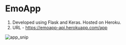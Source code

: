# EmoApp
1. Developed using Flask and Keras. Hosted on Heroku.
2. URL - https://emoapp-api.herokuapp.com/app

![app_snip](https://user-images.githubusercontent.com/19696867/109176096-77a03380-77ac-11eb-9197-3d66f09dbd27.JPG)

